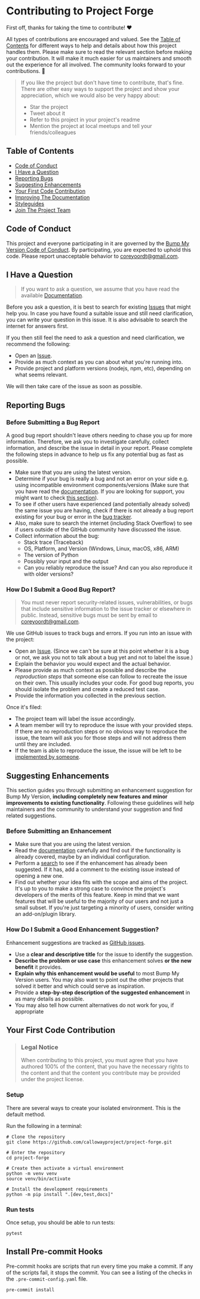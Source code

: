 # Contributing to Project Forge

First off, thanks for taking the time to contribute! ❤️

All types of contributions are encouraged and valued. See the [Table of Contents](#table-of-contents) for different ways to help and details about how this project handles them. Please make sure to read the relevant section before making your contribution. It will make it much easier for us maintainers and smooth out the experience for all involved. The community looks forward to your contributions. 🎉

> If you like the project but don't have time to contribute, that's fine. There are other easy ways to support the project and show your appreciation, which we would also be very happy about:
> - Star the project
> - Tweet about it
> - Refer to this project in your project's readme
> - Mention the project at local meetups and tell your friends/colleagues

## Table of Contents

- [Code of Conduct](#code-of-conduct)
- [I Have a Question](#i-have-a-question)
- [Reporting Bugs](#reporting-bugs)
- [Suggesting Enhancements](#suggesting-enhancements)
- [Your First Code Contribution](#your-first-code-contribution)
- [Improving The Documentation](#improving-the-documentation)
- [Styleguides](#styleguides)
- [Join The Project Team](#join-the-project-team)


## Code of Conduct

This project and everyone participating in it are governed by the
[Bump My Version Code of Conduct](https://github.com/callowayproject/bump-my-versionblob/master/CODE_OF_CONDUCT.md). By participating, you are expected to uphold this code. Please report unacceptable behavior
to <coreyoordt@gmail.com>.


## I Have a Question

> If you want to ask a question, we assume that you have read the available [Documentation](https://callowayproject.github.io/bump-my-version/).

Before you ask a question, it is best to search for existing [Issues](https://github.com/callowayproject/bump-my-version/issues) that might help you. In case you have found a suitable issue and still need clarification, you can write your question in this issue. It is also advisable to search the internet for answers first.

If you then still feel the need to ask a question and need clarification, we recommend the following:

- Open an [Issue](https://github.com/callowayproject/bump-my-version/issues/new).
- Provide as much context as you can about what you're running into.
- Provide project and platform versions (nodejs, npm, etc), depending on what seems relevant.

We will then take care of the issue as soon as possible.

## Reporting Bugs

### Before Submitting a Bug Report

A good bug report shouldn't leave others needing to chase you up for more information. Therefore, we ask you to investigate carefully, collect information, and describe the issue in detail in your report. Please complete the following steps in advance to help us fix any potential bug as fast as possible.

- Make sure that you are using the latest version.
- Determine if your bug is really a bug and not an error on your side e.g. using incompatible environment components/versions (Make sure that you have read the [documentation](https://callowayproject.github.io/bump-my-version/). If you are looking for support, you might want to check [this section](#i-have-a-question)).
- To see if other users have experienced (and potentially already solved) the same issue you are having, check if there is not already a bug report existing for your bug or error in the [bug tracker](https://github.com/callowayproject/bump-my-version/issues).
- Also, make sure to search the internet (including Stack Overflow) to see if users outside of the GitHub community have discussed the issue.
- Collect information about the bug:
  - Stack trace (Traceback)
  - OS, Platform, and Version (Windows, Linux, macOS, x86, ARM)
  - The version of Python
  - Possibly your input and the output
  - Can you reliably reproduce the issue? And can you also reproduce it with older versions?


### How Do I Submit a Good Bug Report?

> You must never report security-related issues, vulnerabilities, or bugs that include sensitive information to the issue tracker or elsewhere in public. Instead, sensitive bugs must be sent by email to <coreyoordt@gmail.com>.

We use GitHub issues to track bugs and errors. If you run into an issue with the project:

- Open an [Issue](https://github.com/callowayproject/bump-my-version/issues/new). (Since we can't be sure at this point whether it is a bug or not, we ask you not to talk about a bug yet and not to label the issue.)
- Explain the behavior you would expect and the actual behavior.
- Please provide as much context as possible and describe the *reproduction steps* that someone else can follow to recreate the issue on their own. This usually includes your code. For good bug reports, you should isolate the problem and create a reduced test case.
- Provide the information you collected in the previous section.

Once it's filed:

- The project team will label the issue accordingly.
- A team member will try to reproduce the issue with your provided steps. If there are no reproduction steps or no obvious way to reproduce the issue, the team will ask you for those steps and will not address them until they are included.
- If the team is able to reproduce the issue, the issue will be left to be [implemented by someone](#your-first-code-contribution).


## Suggesting Enhancements

This section guides you through submitting an enhancement suggestion for Bump My Version, **including completely new features and minor improvements to existing functionality**. Following these guidelines will help maintainers and the community to understand your suggestion and find related suggestions.

### Before Submitting an Enhancement

- Make sure that you are using the latest version.
- Read the [documentation](https://callowayproject.github.io/bump-my-version/) carefully and find out if the functionality is already covered, maybe by an individual configuration.
- Perform a [search](https://github.com/callowayproject/bump-my-version/issues) to see if the enhancement has already been suggested. If it has, add a comment to the existing issue instead of opening a new one.
- Find out whether your idea fits with the scope and aims of the project. It's up to you to make a strong case to convince the project's developers of the merits of this feature. Keep in mind that we want features that will be useful to the majority of our users and not just a small subset. If you're just targeting a minority of users, consider writing an add-on/plugin library.

### How Do I Submit a Good Enhancement Suggestion?

Enhancement suggestions are tracked as [GitHub issues](https://github.com/callowayproject/bump-my-version/issues).

- Use a **clear and descriptive title** for the issue to identify the suggestion.
- **Describe the problem or use case** this enhancement solves **or the new benefit** it provides.
- **Explain why this enhancement would be useful** to most Bump My Version users. You may also want to point out the other projects that solved it better and which could serve as inspiration.
- Provide a **step-by-step description of the suggested enhancement** in as many details as possible.
- You may also tell how current alternatives do not work for you, if appropriate

<!-- You might want to create an issue template for enhancement suggestions that can be used as a guide and that defines the structure of the information to be included. If you do so, reference it here in the description. -->

## Your First Code Contribution


> ### Legal Notice
>
> When contributing to this project, you must agree that you have authored 100% of the content, that you have the necessary rights to the content and that the content you contribute may be provided under the project license.

### Setup

There are several ways to create your isolated environment. This is the default method.

Run the following in a terminal:

```
# Clone the repository
git clone https://github.com/callowayproject/project-forge.git

# Enter the repository
cd project-forge

# Create then activate a virtual environment
python -m venv venv
source venv/bin/activate

# Install the development requirements
python -m pip install ".[dev,test,docs]"
```

### Run tests

Once setup, you should be able to run tests:
```
pytest
```

## Install Pre-commit Hooks


Pre-commit hooks are scripts that run every time you make a commit. If any of the scripts fail, it stops the commit. You can see a listing of the checks in the ``.pre-commit-config.yaml`` file.

```
pre-commit install
```
